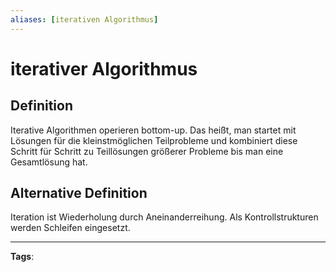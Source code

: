 ```yaml
---
aliases: [iterativen Algorithmus]
---
```


# iterativer Algorithmus

## Definition

Iterative Algorithmen operieren bottom-up. Das heißt, man startet mit Lösungen für die kleinstmöglichen Teilprobleme und kombiniert diese Schritt für Schritt zu Teillösungen größerer Probleme bis man eine Gesamtlösung hat.

## Alternative Definition

Iteration ist Wiederholung durch Aneinanderreihung. Als Kontrollstrukturen werden Schleifen eingesetzt.

---

**Tags**:
